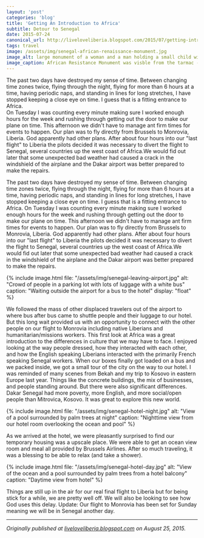 ```yaml
---
layout: 'post'
categories: 'blog'
title: 'Getting An Introduction to Africa'
subtitle: Detour to Senegal
date: 2015-07-24
canonical_url: http://liveloveliberia.blogspot.com/2015/07/getting-introduction-to-africa.html
tags: travel
image: /assets/img/senegal-african-renaissance-monument.jpg
image_alt: large monument of a woman and a man holding a small child with people on steps leading up to the monument
image_caption: African Resistance Monument was visble from the tarmac - [Photo by Balou46](https://commons.wikimedia.org/wiki/File:SN-dakar-renaiss-monum-2.jpg) [CC BY-SA 4.0](https://creativecommons.org/licenses/by-sa/4.0)
---
```


The past two days have destroyed my sense of time. Between changing time zones
twice, flying through the night, flying for more than 6 hours at a time,
having periodic naps, and standing in lines for long stretches, I have stopped
keeping a close eye on time. I guess that is a fitting entrance to Africa.  
On Tuesday I was counting every minute making sure I worked enough hours for
the week and rushing through getting out the door to make our plane on time.
This afternoon we didn't have to manage ant firm times for events to happen.
Our plan was to fly directly from Brussels to Monrovia, Liberia. God
apparently had other plans. After about four hours into our "last flight" to
Liberia the pilots decided it was necessary to divert the flight to Senegal,
several countries up the west coast of Africa.We would fid out later that some
unexpected bad weather had caused a crack in the windshield of the airplane
and the Dakar airport was better prepared to make the repairs.

The past two days have destroyed my sense of time. Between changing time zones
twice, flying through the night, flying for more than 6 hours at a time,
having periodic naps, and standing in lines for long stretches, I have stopped
keeping a close eye on time. I guess that is a fitting entrance to Africa. On
Tuesday I was counting every minute making sure I worked enough hours for the
week and rushing through getting out the door to make our plane on time. This
afternoon we didn't have to manage ant firm times for events to happen. Our
plan was to fly directly from Brussels to Monrovia, Liberia. God apparently
had other plans. After about four hours into our "last flight" to Liberia the
pilots decided it was necessary to divert the flight to Senegal, several
countries up the west coast of Africa.We would fid out later that some
unexpected bad weather had caused a crack in the windshield of the airplane
and the Dakar airport was better prepared to make the repairs.

{% include image.html
    file: "/assets/img/senegal-leaving-airport.jpg"
    alt: "Crowd of people in a parking lot with lots of luggage with a white bus"
    caption: "Waiting outside the airport for a bus to the hotel"
    display: "float"
%}

We followed the mass of other displaced travelers out of the airport to where
bus after bus came to shuttle people and their luggage to our hotel. But this
long wait provided us with an opportunity to connect with the other people on
our flight to Monrovia including native Liberians and humanitarian/missions
workers. This first look at Africa was a great introduction to the differences
in culture that we may have to face. I enjoyed looking at the way people
dressed, how they interacted with each other, and how the English speaking
Liberians interacted with the primarily French speaking Senegal workers. When
our boxes finally got loaded on a bus and we packed inside, we got a small
tour of the city on the way to our hotel. I was reminded of many scenes from
Bekah and my trip to Kosovo in eastern Europe last year. Things like the
concrete buildings, the mix of businesses, and people standing around. But
there were also significant differences. Dakar Senegal had more poverty, more
English, and more social/open people than Mitrovica, Kosovo. It was great to
explore this new world.

{% include image.html
    file: "/assets/img/senegal-hotel-night.jpg"
    alt: "View of a pool surrounded by palm trees at night"
    caption: "Nighttime view from our hotel room overlooking the ocean and pool"
%}

As we arrived at the hotel, we were pleasantly surprised to find our temporary
housing was a upscale place. We were able to get an ocean view room and meal
all provided by Brussels Airlines. After so much traveling, it was a blessing
to be able to relax (and take a shower).

{% include image.html
    file: "/assets/img/senegal-hotel-day.jpg"
    alt: "View of the ocean and a pool surrounded by palm trees from a hotel balcony"
    caption: "Daytime view from hotel"
%}

Things are still up in the air for our real final flight to Liberia but for
being stick for a while, we are pretty well off. We will also be looking to
see how God uses this delay. Update: Our flight to Monrovia has been set for
Sunday meaning we will be in Senegal another day.

---

_Originally published at [liveloveliberia.blogspot.com](http://liveloveliberia.blogspot.com/2015/07/getting-introduction-to-africa.html) on August 25, 2015._
